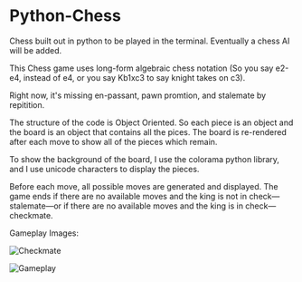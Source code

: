 # Python-Chess
Chess built out in python to be played in the terminal. Eventually a chess AI will be added.

This Chess game uses long-form algebraic chess notation (So you say e2-e4, instead of e4, or you say Kb1xc3 to
say knight takes on c3). 

Right now, it's missing en-passant, pawn promtion, and stalemate by repitition. 

The structure of the code is Object Oriented. So each piece is an object and the board is an object that contains all the pices. The board is re-rendered after each move to show all of the pieces which remain.

To show the background of the board, I use the colorama python library, and I use unicode characters to display the pieces.

Before each move, all possible moves are generated and displayed. The game ends if there are no available moves and the king is not in check—stalemate—or if there are no available moves and the king is in check—checkmate.

Gameplay Images:

![Checkmate](https://user-images.githubusercontent.com/51685858/102663100-24778800-414e-11eb-9d4a-b4aee24581a2.jpg)

![Gameplay](https://user-images.githubusercontent.com/51685858/103182577-702adf80-487a-11eb-9c55-b122a9f5b563.png)
